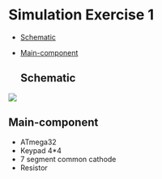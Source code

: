 # Simulation Exercise 1
- [Schematic](#Schematic)
- [Main-component](#Main-component)


  ## Schematic

<img src="\https://github.com/HESHAM47GAMAL/Embedded_sysytem_project_learn/blob/main/interface_p2/1.Keypad/Proteus_simulation/1.Exercise1/Schematic.png">

  ## Main-component

- ATmega32
- Keypad 4*4
- 7 segment common cathode 
- Resistor
